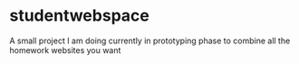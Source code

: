 studentwebspace
===============

A small project I am doing currently in prototyping phase to combine all the homework websites you want
